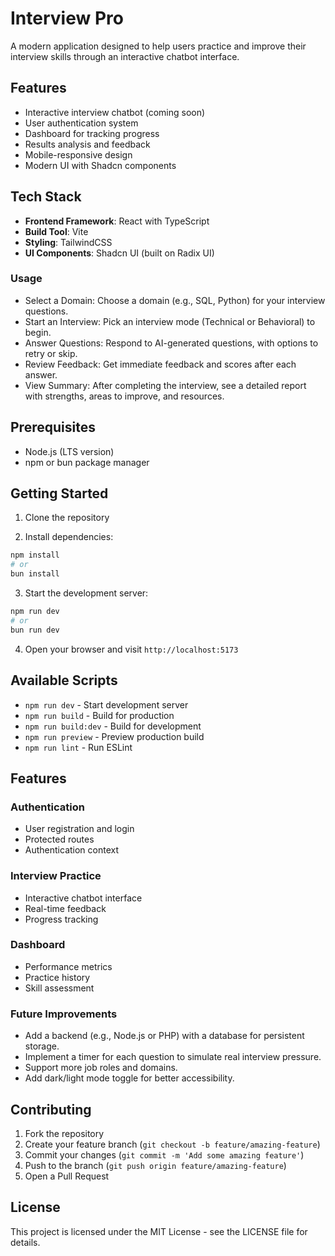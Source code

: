 # Interview Pro

A modern application designed to help users practice and improve their interview skills through an interactive chatbot interface.

## Features

- Interactive interview chatbot (coming soon)
- User authentication system
- Dashboard for tracking progress
- Results analysis and feedback
- Mobile-responsive design
- Modern UI with Shadcn components
  

## Tech Stack

- **Frontend Framework**: React with TypeScript
- **Build Tool**: Vite
- **Styling**: TailwindCSS
- **UI Components**: Shadcn UI (built on Radix UI)

### Usage
- Select a Domain: Choose a domain (e.g., SQL, Python) for your interview questions.
- Start an Interview: Pick an interview mode (Technical or Behavioral) to begin.
- Answer Questions: Respond to AI-generated questions, with options to retry or skip.
- Review Feedback: Get immediate feedback and scores after each answer.
- View Summary: After completing the interview, see a detailed report with strengths, areas to improve, and resources.
  
## Prerequisites

- Node.js (LTS version)
- npm or bun package manager

## Getting Started

1. Clone the repository

2. Install dependencies:
```bash
npm install
# or
bun install
```

3. Start the development server:
```bash
npm run dev
# or
bun run dev
```

4. Open your browser and visit `http://localhost:5173`

## Available Scripts

- `npm run dev` - Start development server
- `npm run build` - Build for production
- `npm run build:dev` - Build for development
- `npm run preview` - Preview production build
- `npm run lint` - Run ESLint

## Features

### Authentication
- User registration and login
- Protected routes
- Authentication context

### Interview Practice
- Interactive chatbot interface
- Real-time feedback
- Progress tracking

### Dashboard
- Performance metrics
- Practice history
- Skill assessment

### Future Improvements
- Add a backend (e.g., Node.js or PHP) with a database for persistent storage.
- Implement a timer for each question to simulate real interview pressure.
- Support more job roles and domains.
- Add dark/light mode toggle for better accessibility.

## Contributing

1. Fork the repository
2. Create your feature branch (`git checkout -b feature/amazing-feature`)
3. Commit your changes (`git commit -m 'Add some amazing feature'`)
4. Push to the branch (`git push origin feature/amazing-feature`)
5. Open a Pull Request

## License

This project is licensed under the MIT License - see the LICENSE file for details.
